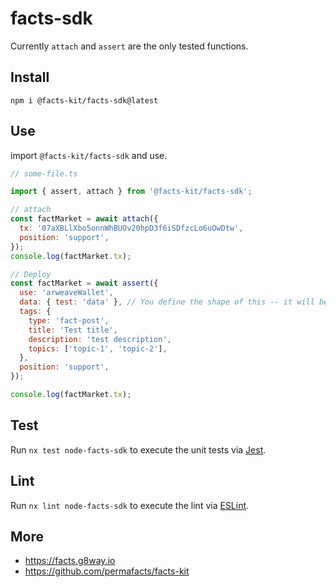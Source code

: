 # facts-sdk

Currently `attach` and `assert` are the only tested functions.

## Install

`npm i @facts-kit/facts-sdk@latest`

## Use

import `@facts-kit/facts-sdk` and use.

```js
// some-file.ts

import { assert, attach } from '@facts-kit/facts-sdk';

// attach
const factMarket = await attach({
  tx: '07aXBLlXbo5onnWhBUOv20hpD3f6iSDfzcLo6uOwDtw',
  position: 'support',
});
console.log(factMarket.tx);

// Deploy
const factMarket = await assert({
  use: 'arweaveWallet',
  data: { test: 'data' }, // You define the shape of this -- it will be stringified
  tags: {
    type: 'fact-post',
    title: 'Test title',
    description: 'test description',
    topics: ['topic-1', 'topic-2'],
  },
  position: 'support',
});

console.log(factMarket.tx);
```

## Test

Run `nx test node-facts-sdk` to execute the unit tests via [Jest](https://jestjs.io).

## Lint

Run `nx lint node-facts-sdk` to execute the lint via [ESLint](https://eslint.org/).

## More

- https://facts.g8way.io
- https://github.com/permafacts/facts-kit
